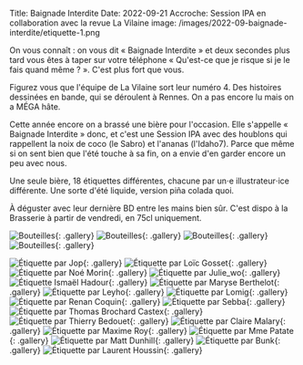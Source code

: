 Title: Baignade Interdite
Date: 2022-09-21
Accroche: Session IPA en collaboration avec la revue La Vilaine
image: /images/2022-09-baignade-interdite/etiquette-1.png

On vous connaît : on vous dit « Baignade Interdite » et deux secondes plus tard vous êtes à taper sur votre téléphone « Qu'est-ce que je risque si je le fais quand même ? ». C'est plus fort que vous.

Figurez vous que l'équipe de La Vilaine sort leur numéro 4. Des histoires dessinées en bande, qui se déroulent à Rennes. On a pas encore lu mais on a MÉGA hâte.

Cette année encore on a brassé une bière pour l'occasion. Elle s'appelle « Baignade Interdite » donc, et c'est une Session IPA avec des houblons qui rappellent la noix de coco (le Sabro) et l'ananas (l'Idaho7). Parce que même si on sent bien que l'été touche à sa fin, on a envie d'en garder encore un peu avec nous.

Une seule bière, 18 étiquettes différentes, chacune par un⋅e illustrateur⋅ice différente. Une sorte d'été liquide, version piña colada quoi.

À déguster avec leur dernière BD entre les mains bien sûr. C'est dispo à la Brasserie à partir de vendredi, en 75cl uniquement.

![Bouteilles](/images/2022-09-baignade-interdite/fond.jpg){: .gallery}
![Bouteilles](/images/2022-09-baignade-interdite/dedicace.jpg){: .gallery}
![Bouteilles](/images/2022-09-baignade-interdite/dedicace2.jpg){: .gallery}
![Bouteilles](/images/2022-09-baignade-interdite/dedicaces.jpg){: .gallery}

![Étiquette par Jop](/images/2022-09-baignade-interdite/etiquette-1.png){: .gallery}
![Étiquette par Loïc Gosset](/images/2022-09-baignade-interdite/etiquette-2.png){: .gallery}
![Étiquette par Noé Morin](/images/2022-09-baignade-interdite/etiquette-3.png){: .gallery}
![Étiquette par Julie_wo](/images/2022-09-baignade-interdite/etiquette-4.png){: .gallery}
![Étiquette Ismaël Hadour](/images/2022-09-baignade-interdite/etiquette-5.png){: .gallery}
![Étiquette par Maryse Berthelot](/images/2022-09-baignade-interdite/etiquette-6.png){: .gallery}
![Étiquette par Leyho](/images/2022-09-baignade-interdite/etiquette-7.png){: .gallery}
![Étiquette par Lomig](/images/2022-09-baignade-interdite/etiquette-8.png){: .gallery}
![Étiquette par Renan Coquin](/images/2022-09-baignade-interdite/etiquette-9.png){: .gallery}
![Étiquette par Sebba](/images/2022-09-baignade-interdite/etiquette-10.png){: .gallery}
![Étiquette par Thomas Brochard Castex](/images/2022-09-baignade-interdite/etiquette-11.png){: .gallery}
![Étiquette par Thierry Bedouet](/images/2022-09-baignade-interdite/etiquette-12.png){: .gallery}
![Étiquette par Claire Malary](/images/2022-09-baignade-interdite/etiquette-13.png){: .gallery}
![Étiquette par Maxime Roy](/images/2022-09-baignade-interdite/etiquette-14.png){: .gallery}
![Étiquette par Mme Patate](/images/2022-09-baignade-interdite/etiquette-15.png){: .gallery}
![Étiquette par Matt Dunhill](/images/2022-09-baignade-interdite/etiquette-16.png){: .gallery}
![Étiquette par Bunk](/images/2022-09-baignade-interdite/etiquette-17.png){: .gallery}
![Étiquette par Laurent Houssin](/images/2022-09-baignade-interdite/etiquette-18.png){: .gallery}